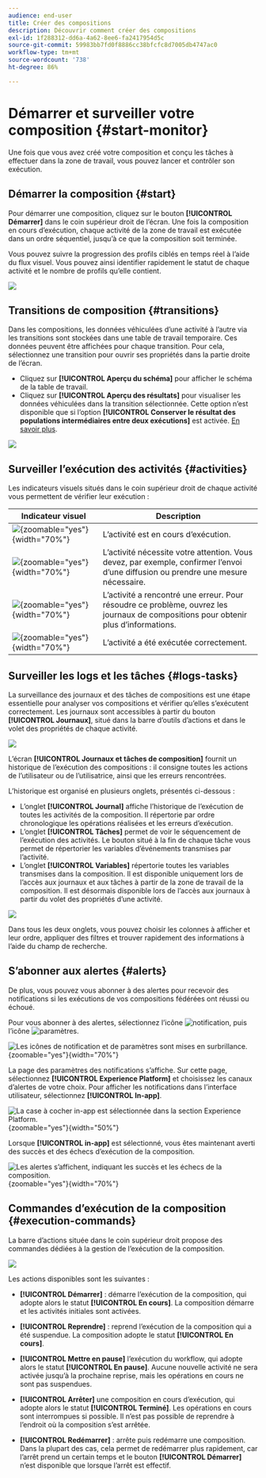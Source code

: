 ```yaml
---
audience: end-user
title: Créer des compositions
description: Découvrir comment créer des compositions
exl-id: 1f288312-dd6a-4a62-8ee6-fa2417954d5c
source-git-commit: 59983bb7fd0f8886cc38bfcfc8d7005db4747ac0
workflow-type: tm+mt
source-wordcount: '738'
ht-degree: 86%

---
```


# Démarrer et surveiller votre composition {#start-monitor}

Une fois que vous avez créé votre composition et conçu les tâches à effectuer dans la zone de travail, vous pouvez lancer et contrôler son exécution.

## Démarrer la composition {#start}

Pour démarrer une composition, cliquez sur le bouton **[!UICONTROL Démarrer]** dans le coin supérieur droit de l’écran. Une fois la composition en cours d’exécution, chaque activité de la zone de travail est exécutée dans un ordre séquentiel, jusqu’à ce que la composition soit terminée.

Vous pouvez suivre la progression des profils ciblés en temps réel à l’aide du flux visuel. Vous pouvez ainsi identifier rapidement le statut de chaque activité et le nombre de profils qu’elle contient.

![](assets/composition-visual-flow.png)

## Transitions de composition {#transitions}

Dans les compositions, les données véhiculées d’une activité à l’autre via les transitions sont stockées dans une table de travail temporaire. Ces données peuvent être affichées pour chaque transition. Pour cela, sélectionnez une transition pour ouvrir ses propriétés dans la partie droite de l’écran.

* Cliquez sur **[!UICONTROL Aperçu du schéma]** pour afficher le schéma de la table de travail.
* Cliquez sur **[!UICONTROL Aperçu des résultats]** pour visualiser les données véhiculées dans la transition sélectionnée. Cette option n’est disponible que si l’option **[!UICONTROL Conserver le résultat des populations intermédiaires entre deux exécutions]** est activée. [En savoir plus](create-composition.md#settings).

![](assets/transition-preview.png)

## Surveiller l’exécution des activités {#activities}

Les indicateurs visuels situés dans le coin supérieur droit de chaque activité vous permettent de vérifier leur exécution :

| Indicateur visuel | Description |
|-----|------------|
| ![](assets/activity-status-pending.png){zoomable="yes"}{width="70%"} | L’activité est en cours d’exécution. |
| ![](assets/activity-status-orange.png){zoomable="yes"}{width="70%"} | L’activité nécessite votre attention. Vous devez, par exemple, confirmer l’envoi d’une diffusion ou prendre une mesure nécessaire. |
| ![](assets/activity-status-red.png){zoomable="yes"}{width="70%"} | L’activité a rencontré une erreur. Pour résoudre ce problème, ouvrez les journaux de compositions pour obtenir plus d’informations. |
| ![](assets/activity-status-green.png){zoomable="yes"}{width="70%"} | L’activité a été exécutée correctement. |

## Surveiller les logs et les tâches {#logs-tasks}

La surveillance des journaux et des tâches de compositions est une étape essentielle pour analyser vos compositions et vérifier qu’elles s’exécutent correctement. Les journaux sont accessibles à partir du bouton **[!UICONTROL Journaux]**, situé dans la barre d’outils d’actions et dans le volet des propriétés de chaque activité.

![](assets/logs-button.png)

L’écran **[!UICONTROL Journaux et tâches de composition]** fournit un historique de l’exécution des compositions : il consigne toutes les actions de l’utilisateur ou de l’utilisatrice, ainsi que les erreurs rencontrées.

<!-- à confirmer, pas trouvé dans les options = The workflow history is saved for the duration specified in the workflow execution options. During this duration, all the messages are therefore saved, even after a restart. If you do not want to save the messages from a previous execution, you have to purge the history by clicking the ![](assets/delete_darkgrey-24px.png) button.-->

L’historique est organisé en plusieurs onglets, présentés ci-dessous :

* L’onglet **[!UICONTROL Journal]** affiche l’historique de l’exécution de toutes les activités de la composition. Il répertorie par ordre chronologique les opérations réalisées et les erreurs d’exécution.
* L’onglet **[!UICONTROL Tâches]** permet de voir le séquencement de l’exécution des activités. Le bouton situé à la fin de chaque tâche vous permet de répertorier les variables d’événements transmises par l’activité.
* L’onglet **[!UICONTROL Variables]** répertorie toutes les variables transmises dans la composition. Il est disponible uniquement lors de l’accès aux journaux et aux tâches à partir de la zone de travail de la composition. Il est désormais disponible lors de l’accès aux journaux à partir du volet des propriétés d’une activité. <!-- à confirmer-->

![](assets/logs-tasks.png)

Dans tous les deux onglets, vous pouvez choisir les colonnes à afficher et leur ordre, appliquer des filtres et trouver rapidement des informations à l’aide du champ de recherche.

## S’abonner aux alertes {#alerts}

De plus, vous pouvez vous abonner à des alertes pour recevoir des notifications si les exécutions de vos compositions fédérées ont réussi ou échoué.

Pour vous abonner à des alertes, sélectionnez l’icône ![notification](/help/assets/icons/bell.png), puis l’icône ![paramètres](/help/assets/icons/settings.png).

![Les icônes de notification et de paramètres sont mises en surbrillance.](assets/monitor/select-notifications.png){zoomable="yes"}{width="70%"}

La page des paramètres des notifications s’affiche. Sur cette page, sélectionnez **[!UICONTROL Experience Platform]** et choisissez les canaux d’alertes de votre choix. Pour afficher les notifications dans l’interface utilisateur, sélectionnez **[!UICONTROL In-app]**.

![La case à cocher in-app est sélectionnée dans la section Experience Platform.](assets/monitor/add-alerts.png){zoomable="yes"}{width="50%"}

Lorsque **[!UICONTROL in-app]** est sélectionné, vous êtes maintenant averti des succès et des échecs d’exécution de la composition.

![Les alertes s’affichent, indiquant les succès et les échecs de la composition.](assets/monitor/view-alerts.png){zoomable="yes"}{width="70%"}

## Commandes d’exécution de la composition {#execution-commands}

La barre d’actions située dans le coin supérieur droit propose des commandes dédiées à la gestion de l’exécution de la composition.

![](assets/execution-actions.png)

Les actions disponibles sont les suivantes :

* **[!UICONTROL Démarrer]** : démarre l’exécution de la composition, qui adopte alors le statut **[!UICONTROL En cours]**. La composition démarre et les activités initiales sont activées.

* **[!UICONTROL Reprendre]** : reprend l’exécution de la composition qui a été suspendue. La composition adopte le statut **[!UICONTROL En cours]**.

* **[!UICONTROL Mettre en pause]** l’exécution du workflow, qui adopte alors le statut **[!UICONTROL En pause]**. Aucune nouvelle activité ne sera activée jusqu’à la prochaine reprise, mais les opérations en cours ne sont pas suspendues.

* **[!UICONTROL Arrêter]** une composition en cours d’exécution, qui adopte alors le statut **[!UICONTROL Terminé]**. Les opérations en cours sont interrompues si possible. Il n’est pas possible de reprendre à l’endroit où la composition s’est arrêtée.

* **[!UICONTROL Redémarrer]** : arrête puis redémarre une composition. Dans la plupart des cas, cela permet de redémarrer plus rapidement, car l’arrêt prend un certain temps et le bouton **[!UICONTROL Démarrer]** n’est disponible que lorsque l’arrêt est effectif.
